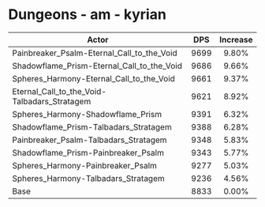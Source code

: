 # Dungeons - am - kyrian
| Actor | DPS | Increase |
|---|:---:|:---:|
|Painbreaker_Psalm-Eternal_Call_to_the_Void|9699|9.80%|
|Shadowflame_Prism-Eternal_Call_to_the_Void|9686|9.66%|
|Spheres_Harmony-Eternal_Call_to_the_Void|9661|9.37%|
|Eternal_Call_to_the_Void-Talbadars_Stratagem|9621|8.92%|
|Spheres_Harmony-Shadowflame_Prism|9391|6.32%|
|Shadowflame_Prism-Talbadars_Stratagem|9388|6.28%|
|Painbreaker_Psalm-Talbadars_Stratagem|9348|5.83%|
|Shadowflame_Prism-Painbreaker_Psalm|9343|5.77%|
|Spheres_Harmony-Painbreaker_Psalm|9277|5.03%|
|Spheres_Harmony-Talbadars_Stratagem|9236|4.56%|
|Base|8833|0.00%|
